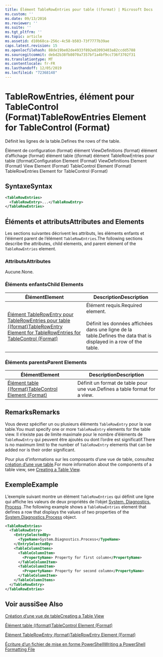```yaml
---
title: Élément TableRowEntries pour table ((format) | Microsoft Docs
ms.custom: ''
ms.date: 09/13/2016
ms.reviewer: ''
ms.suite: ''
ms.tgt_pltfrm: ''
ms.topic: article
ms.assetid: d10b68ca-256c-4c58-b503-73f7777b39ae
caps.latest.revision: 15
ms.openlocfilehash: 88de19be02de4933f892e02093403a82ccdd5788
ms.sourcegitcommit: debd2b38fb8070a7357bf1a4bf9cc736f3702f31
ms.translationtype: MT
ms.contentlocale: fr-FR
ms.lasthandoff: 12/05/2019
ms.locfileid: "72368148"
---
```

# <a name="tablerowentries-element-for-tablecontrol-format"></a><span data-ttu-id="44189-102">TableRowEntries, élément pour TableControl (Format)</span><span class="sxs-lookup"><span data-stu-id="44189-102">TableRowEntries Element for TableControl (Format)</span></span>

<span data-ttu-id="44189-103">Définit les lignes de la table.</span><span class="sxs-lookup"><span data-stu-id="44189-103">Defines the rows of the table.</span></span>

<span data-ttu-id="44189-104">Élément de configuration (format) élément ViewDefinitions (format) élément d’affichage (format) élément table ((format) élément TableRowEntries pour table ((format)</span><span class="sxs-lookup"><span data-stu-id="44189-104">Configuration Element (Format) ViewDefinitions Element (Format) View Element (Format) TableControl Element (Format) TableRowEntries Element for TableControl (Format)</span></span>

## <a name="syntax"></a><span data-ttu-id="44189-105">Syntaxe</span><span class="sxs-lookup"><span data-stu-id="44189-105">Syntax</span></span>

```xml
<TableRowEntries>
  <TableRowEntry>...</TableRowEntry>
</TableRowEntries>
```

## <a name="attributes-and-elements"></a><span data-ttu-id="44189-106">Éléments et attributs</span><span class="sxs-lookup"><span data-stu-id="44189-106">Attributes and Elements</span></span>

<span data-ttu-id="44189-107">Les sections suivantes décrivent les attributs, les éléments enfants et l’élément parent de l’élément `TableRowEntries`.</span><span class="sxs-lookup"><span data-stu-id="44189-107">The following sections describe the attributes, child elements, and parent element of the `TableRowEntries` element.</span></span>

### <a name="attributes"></a><span data-ttu-id="44189-108">Attributs</span><span class="sxs-lookup"><span data-stu-id="44189-108">Attributes</span></span>

<span data-ttu-id="44189-109">Aucune.</span><span class="sxs-lookup"><span data-stu-id="44189-109">None.</span></span>

### <a name="child-elements"></a><span data-ttu-id="44189-110">Éléments enfants</span><span class="sxs-lookup"><span data-stu-id="44189-110">Child Elements</span></span>

|<span data-ttu-id="44189-111">Élément</span><span class="sxs-lookup"><span data-stu-id="44189-111">Element</span></span>|<span data-ttu-id="44189-112">Description</span><span class="sxs-lookup"><span data-stu-id="44189-112">Description</span></span>|
|-------------|-----------------|
|[<span data-ttu-id="44189-113">Élément TableRowEntry pour TableRowEntries pour table ((format)</span><span class="sxs-lookup"><span data-stu-id="44189-113">TableRowEntry Element for TableRowEntries for TableControl (Format)</span></span>](./tablerowentry-element-for-tablerowentries-for-tablecontrol-format.md)|<span data-ttu-id="44189-114">Élément requis.</span><span class="sxs-lookup"><span data-stu-id="44189-114">Required element.</span></span><br /><br /> <span data-ttu-id="44189-115">Définit les données affichées dans une ligne de la table.</span><span class="sxs-lookup"><span data-stu-id="44189-115">Defines the data that is displayed in a row of the table.</span></span>|

### <a name="parent-elements"></a><span data-ttu-id="44189-116">Éléments parents</span><span class="sxs-lookup"><span data-stu-id="44189-116">Parent Elements</span></span>

|<span data-ttu-id="44189-117">Élément</span><span class="sxs-lookup"><span data-stu-id="44189-117">Element</span></span>|<span data-ttu-id="44189-118">Description</span><span class="sxs-lookup"><span data-stu-id="44189-118">Description</span></span>|
|-------------|-----------------|
|[<span data-ttu-id="44189-119">Élément table ((format)</span><span class="sxs-lookup"><span data-stu-id="44189-119">TableControl Element (Format)</span></span>](./tablecontrol-element-format.md)|<span data-ttu-id="44189-120">Définit un format de table pour une vue.</span><span class="sxs-lookup"><span data-stu-id="44189-120">Defines a table format for a view.</span></span>|

## <a name="remarks"></a><span data-ttu-id="44189-121">Remarks</span><span class="sxs-lookup"><span data-stu-id="44189-121">Remarks</span></span>

<span data-ttu-id="44189-122">Vous devez spécifier un ou plusieurs éléments `TableRowEntry` pour la vue table.</span><span class="sxs-lookup"><span data-stu-id="44189-122">You must specify one or more `TableRowEntry` elements for the table view.</span></span> <span data-ttu-id="44189-123">Il n’existe pas de limite maximale pour le nombre d’éléments de `TableRowEntry` qui peuvent être ajoutés ou dont l’ordre est significatif.</span><span class="sxs-lookup"><span data-stu-id="44189-123">There is no maximum limit to the number of `TableRowEntry` elements that can be added nor is their order significant.</span></span>

<span data-ttu-id="44189-124">Pour plus d’informations sur les composants d’une vue de table, consultez [création d’une vue table](./creating-a-table-view.md).</span><span class="sxs-lookup"><span data-stu-id="44189-124">For more information about the components of a table view, see [Creating a Table View](./creating-a-table-view.md).</span></span>

## <a name="example"></a><span data-ttu-id="44189-125">Exemple</span><span class="sxs-lookup"><span data-stu-id="44189-125">Example</span></span>

<span data-ttu-id="44189-126">L’exemple suivant montre un élément `TableRowEntries` qui définit une ligne qui affiche les valeurs de deux propriétés de l’objet [System. Diagnostics. Process](/dotnet/api/System.Diagnostics.Process) .</span><span class="sxs-lookup"><span data-stu-id="44189-126">The following example shows a `TableRowEntries` element that defines a row that displays the values of two properties of the [System.Diagnostics.Process](/dotnet/api/System.Diagnostics.Process) object.</span></span>

```xml
<TableRowEntries>
  <TableRowEntry>
    <EntrySelectedBy>
      <TypeName>System.Diagnostics.Process</TypeName>
    </EntrySelectedBy>
    <TableColumnItems>
      <TableColumnItem>
        <PropertyName> Property for first column</PropertyName>
      </TableColumnItem>
      <TableColumnItem>
        <PropertyName> Property for second column</PropertyName>
      </TableColumnItem>
    </TableColumnItems>
  </TableRowEntry>
</TableRowEntries>

```

## <a name="see-also"></a><span data-ttu-id="44189-127">Voir aussi</span><span class="sxs-lookup"><span data-stu-id="44189-127">See Also</span></span>

[<span data-ttu-id="44189-128">Création d’une vue de table</span><span class="sxs-lookup"><span data-stu-id="44189-128">Creating a Table View</span></span>](./creating-a-table-view.md)

[<span data-ttu-id="44189-129">Élément table ((format)</span><span class="sxs-lookup"><span data-stu-id="44189-129">TableControl Element (Format)</span></span>](./tablecontrol-element-format.md)

[<span data-ttu-id="44189-130">Élément TableRowEntry (format)</span><span class="sxs-lookup"><span data-stu-id="44189-130">TableRowEntry Element (Format)</span></span>](./tablerowentry-element-for-tablerowentries-for-tablecontrol-format.md)

[<span data-ttu-id="44189-131">Écriture d’un fichier de mise en forme PowerShell</span><span class="sxs-lookup"><span data-stu-id="44189-131">Writing a PowerShell Formatting File</span></span>](./writing-a-powershell-formatting-file.md)
